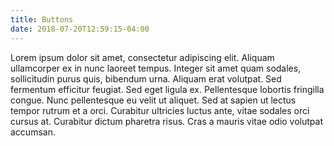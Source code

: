 ```yaml
---
title: Buttons
date: 2018-07-20T12:59:15-04:00
---
```

Lorem ipsum dolor sit amet, consectetur adipiscing elit. Aliquam ullamcorper ex in nunc laoreet tempus. Integer sit amet quam sodales, sollicitudin purus quis, bibendum urna. Aliquam erat volutpat. Sed fermentum efficitur feugiat. Sed eget ligula ex. Pellentesque lobortis fringilla congue. Nunc pellentesque eu velit ut aliquet. Sed at sapien ut lectus tempor rutrum et a orci. Curabitur ultricies luctus ante, vitae sodales orci cursus at. Curabitur dictum pharetra risus. Cras a mauris vitae odio volutpat accumsan.